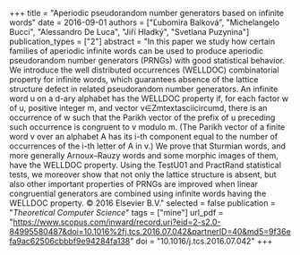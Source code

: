 +++
title = "Aperiodic pseudorandom number generators based on infinite words"
date = 2016-09-01
authors = ["Ľubomira Balková", "Michelangelo Bucci", "Alessandro De Luca", "Jiří Hladký", "Svetlana Puzynina"]
publication_types = ["2"]
abstract = "In this paper we study how certain families of aperiodic infinite words can be used to produce aperiodic pseudorandom number generators (PRNGs) with good statistical behavior. We introduce the well distributed occurrences (WELLDOC) combinatorial property for infinite words, which guarantees absence of the lattice structure defect in related pseudorandom number generators. An infinite word u on a d-ary alphabet has the WELLDOC property if, for each factor w of u, positive integer m, and vector v∈Zmtextasciicircumd, there is an occurrence of w such that the Parikh vector of the prefix of u preceding such occurrence is congruent to v modulo m. (The Parikh vector of a finite word v over an alphabet A has its i-th component equal to the number of occurrences of the i-th letter of A in v.) We prove that Sturmian words, and more generally Arnoux–Rauzy words and some morphic images of them, have the WELLDOC property. Using the TestU01 and PractRand statistical tests, we moreover show that not only the lattice structure is absent, but also other important properties of PRNGs are improved when linear congruential generators are combined using infinite words having the WELLDOC property. © 2016 Elsevier B.V."
selected = false
publication = "*Theoretical Computer Science*"
tags = ["mine"]
url_pdf = "https://www.scopus.com/inward/record.uri?eid=2-s2.0-84995580487&doi=10.1016%2fj.tcs.2016.07.042&partnerID=40&md5=9f36efa9ac62506cbbbf9e94284fa138"
doi = "10.1016/j.tcs.2016.07.042"
+++

